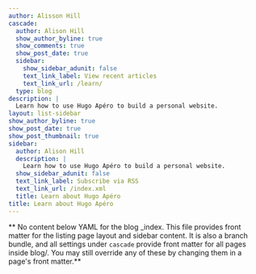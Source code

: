 ```yaml
---
author: Alisson Hill
cascade:
  author: Alison Hill
  show_author_byline: true
  show_comments: true
  show_post_date: true
  sidebar:
    show_sidebar_adunit: false
    text_link_label: View recent articles
    text_link_url: /learn/
  type: blog
description: |
  Learn how to use Hugo Apéro to build a personal website.
layout: list-sidebar
show_author_byline: true
show_post_date: true
show_post_thumbnail: true
sidebar:
  author: Alison Hill
  description: |
    Learn how to use Hugo Apéro to build a personal website.
  show_sidebar_adunit: false
  text_link_label: Subscribe via RSS
  text_link_url: /index.xml
  title: Learn about Hugo Apéro
title: Learn about Hugo Apéro
---
```


** No content below YAML for the blog _index. This file provides front matter for the listing page layout and sidebar content. It is also a branch bundle, and all settings under `cascade` provide front matter for all pages inside blog/. You may still override any of these by changing them in a page's front matter.**

